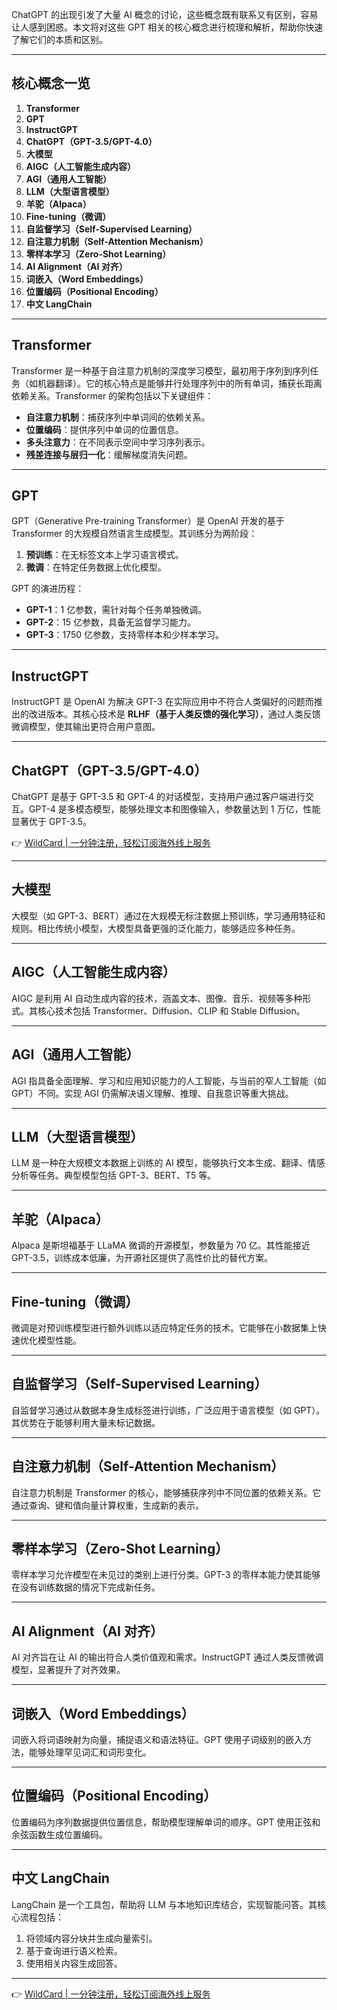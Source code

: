 ChatGPT 的出现引发了大量 AI 概念的讨论，这些概念既有联系又有区别，容易让人感到困惑。本文将对这些 GPT 相关的核心概念进行梳理和解析，帮助你快速了解它们的本质和区别。

---

## 核心概念一览

1. **Transformer**
2. **GPT**
3. **InstructGPT**
4. **ChatGPT（GPT-3.5/GPT-4.0）**
5. **大模型**
6. **AIGC（人工智能生成内容）**
7. **AGI（通用人工智能）**
8. **LLM（大型语言模型）**
9. **羊驼（Alpaca）**
10. **Fine-tuning（微调）**
11. **自监督学习（Self-Supervised Learning）**
12. **自注意力机制（Self-Attention Mechanism）**
13. **零样本学习（Zero-Shot Learning）**
14. **AI Alignment（AI 对齐）**
15. **词嵌入（Word Embeddings）**
16. **位置编码（Positional Encoding）**
17. **中文 LangChain**

---

## Transformer

Transformer 是一种基于自注意力机制的深度学习模型，最初用于序列到序列任务（如机器翻译）。它的核心特点是能够并行处理序列中的所有单词，捕获长距离依赖关系。Transformer 的架构包括以下关键组件：

- **自注意力机制**：捕获序列中单词间的依赖关系。
- **位置编码**：提供序列中单词的位置信息。
- **多头注意力**：在不同表示空间中学习序列表示。
- **残差连接与层归一化**：缓解梯度消失问题。

---

## GPT

GPT（Generative Pre-training Transformer）是 OpenAI 开发的基于 Transformer 的大规模自然语言生成模型。其训练分为两阶段：

1. **预训练**：在无标签文本上学习语言模式。
2. **微调**：在特定任务数据上优化模型。

GPT 的演进历程：
- **GPT-1**：1 亿参数，需针对每个任务单独微调。
- **GPT-2**：15 亿参数，具备无监督学习能力。
- **GPT-3**：1750 亿参数，支持零样本和少样本学习。

---

## InstructGPT

InstructGPT 是 OpenAI 为解决 GPT-3 在实际应用中不符合人类偏好的问题而推出的改进版本。其核心技术是 **RLHF（基于人类反馈的强化学习）**，通过人类反馈微调模型，使其输出更符合用户意图。

---

## ChatGPT（GPT-3.5/GPT-4.0）

ChatGPT 是基于 GPT-3.5 和 GPT-4 的对话模型，支持用户通过客户端进行交互。GPT-4 是多模态模型，能够处理文本和图像输入，参数量达到 1 万亿，性能显著优于 GPT-3.5。

👉 [WildCard | 一分钟注册，轻松订阅海外线上服务](https://bit.ly/bewildcard)

---

## 大模型

大模型（如 GPT-3、BERT）通过在大规模无标注数据上预训练，学习通用特征和规则。相比传统小模型，大模型具备更强的泛化能力，能够适应多种任务。

---

## AIGC（人工智能生成内容）

AIGC 是利用 AI 自动生成内容的技术，涵盖文本、图像、音乐、视频等多种形式。其核心技术包括 Transformer、Diffusion、CLIP 和 Stable Diffusion。

---

## AGI（通用人工智能）

AGI 指具备全面理解、学习和应用知识能力的人工智能，与当前的窄人工智能（如 GPT）不同。实现 AGI 仍需解决语义理解、推理、自我意识等重大挑战。

---

## LLM（大型语言模型）

LLM 是一种在大规模文本数据上训练的 AI 模型，能够执行文本生成、翻译、情感分析等任务。典型模型包括 GPT-3、BERT、T5 等。

---

## 羊驼（Alpaca）

Alpaca 是斯坦福基于 LLaMA 微调的开源模型，参数量为 70 亿。其性能接近 GPT-3.5，训练成本低廉，为开源社区提供了高性价比的替代方案。

---

## Fine-tuning（微调）

微调是对预训练模型进行额外训练以适应特定任务的技术。它能够在小数据集上快速优化模型性能。

---

## 自监督学习（Self-Supervised Learning）

自监督学习通过从数据本身生成标签进行训练，广泛应用于语言模型（如 GPT）。其优势在于能够利用大量未标记数据。

---

## 自注意力机制（Self-Attention Mechanism）

自注意力机制是 Transformer 的核心，能够捕获序列中不同位置的依赖关系。它通过查询、键和值向量计算权重，生成新的表示。

---

## 零样本学习（Zero-Shot Learning）

零样本学习允许模型在未见过的类别上进行分类。GPT-3 的零样本能力使其能够在没有训练数据的情况下完成新任务。

---

## AI Alignment（AI 对齐）

AI 对齐旨在让 AI 的输出符合人类价值观和需求。InstructGPT 通过人类反馈微调模型，显著提升了对齐效果。

---

## 词嵌入（Word Embeddings）

词嵌入将词语映射为向量，捕捉语义和语法特征。GPT 使用子词级别的嵌入方法，能够处理罕见词汇和词形变化。

---

## 位置编码（Positional Encoding）

位置编码为序列数据提供位置信息，帮助模型理解单词的顺序。GPT 使用正弦和余弦函数生成位置编码。

---

## 中文 LangChain

LangChain 是一个工具包，帮助将 LLM 与本地知识库结合，实现智能问答。其核心流程包括：

1. 将领域内容分块并生成向量索引。
2. 基于查询进行语义检索。
3. 使用相关内容生成回答。

---

👉 [WildCard | 一分钟注册，轻松订阅海外线上服务](https://bit.ly/bewildcard)